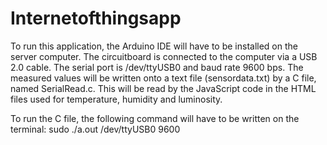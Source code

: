 Internetofthingsapp
===================
To run this application, the Arduino IDE will have to be installed on the server computer. The circuitboard is connected to the computer
via a USB 2.0 cable. The serial port is /dev/ttyUSB0 and baud rate 9600 bps. The measured values will be written onto a text file (sensordata.txt)
by a C file, named SerialRead.c. This will be read by the JavaScript code in the HTML files used for temperature, humidity and luminosity. 

To run the C file, the following command will have to be written on the terminal:
 sudo ./a.out /dev/ttyUSB0 9600
